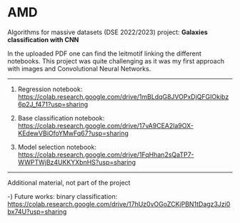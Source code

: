 # AMD
Algorithms for massive datasets (DSE 2022/2023) project: **Galaxies classification with CNN**

In the uploaded PDF one can find the leitmotif linking the different notebooks. 
This project was quite challenging as it was my first approach with images and Convolutional Neural Networks. 
_________________________________________________________________________________________________________________________________________________________________________

1) Regression notebook: https://colab.research.google.com/drive/1mBLdqG8JVOPxDjQFGIOkibz6p2J_f471?usp=sharing

2) Base classification notebook: https://colab.research.google.com/drive/17vA9CEA2la9OX-KEdewVBiOfoYMwFq67?usp=sharing

3) Model selection notebook: https://colab.research.google.com/drive/1FqHhan2sQaTP7-WWPTWjBz4UKKYXbnHS?usp=sharing

-------------------------------------------------------------------------------------------------------------------------------------------------------------------------

Additional material, not part of the project

-) Future works: binary classification: https://colab.research.google.com/drive/17hUz0vOGoZCKjPBN1tDagz3Jzi0bx74U?usp=sharing
